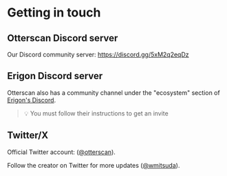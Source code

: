 # Getting in touch

## Otterscan Discord server

Our Discord community server: <https://discord.gg/5xM2q2eqDz>

## Erigon Discord server

Otterscan also has a community channel under the "ecosystem" section of [Erigon's Discord](https://github.com/erigontech/erigon#erigon-discord-server).

> 💡 You must follow their instructions to get an invite

## Twitter/X

Official Twitter account: ([@otterscan](https://twitter.com/otterscan)).

Follow the creator on Twitter for more updates ([@wmitsuda](https://twitter.com/wmitsuda)).
